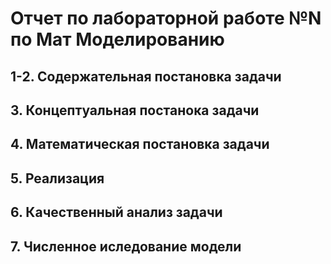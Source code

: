 # Отчет по лабораторной работе №N по Мат Моделированию

## 1-2. Содержательная постановка задачи

## 3. Концептуальная постанока задачи

## 4. Математическая постановка задачи

## 5. Реализация

## 6. Качественный анализ задачи

## 7. Численное иследование модели
